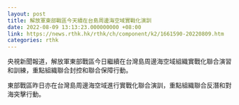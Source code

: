 ```yaml
---
layout: post
title: 解放軍東部戰區今天續在台島周邊海空域實戰化演訓
date: 2022-08-09 13:13:23.000000000 +08:00
link: https://news.rthk.hk/rthk/ch/component/k2/1661590-20220809.htm
categories: rthk
---
```


央視新聞報道，解放軍東部戰區今日繼續在台灣島周邊海空域組織實戰化聯合演習和訓練，重點組織聯合封控和聯合保障行動。

東部戰區昨日亦在台灣島周邊海空域進行實戰化聯合演訓，重點組織聯合反潛和對海突擊行動。
